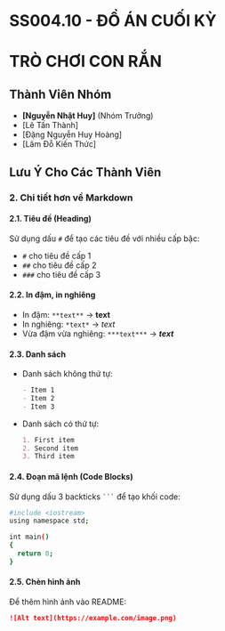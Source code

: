 # SS004.10 - ĐỒ ÁN CUỐI KỲ

# TRÒ CHƠI CON RẮN

## Thành Viên Nhóm

- **[Nguyễn Nhật Huy]** (Nhóm Trưởng)
- [Lê Tấn Thành]
- [Đặng Nguyễn Huy Hoàng]
- [Lâm Đỗ Kiến Thức]

## Lưu Ý Cho Các Thành Viên

### 2. Chi tiết hơn về Markdown

#### 2.1. Tiêu đề (Heading)

Sử dụng dấu `#` để tạo các tiêu đề với nhiều cấp bậc:

- `#` cho tiêu đề cấp 1
- `##` cho tiêu đề cấp 2
- `###` cho tiêu đề cấp 3

#### 2.2. In đậm, in nghiêng

- In đậm: `**text**` → **text**
- In nghiêng: `*text*` → _text_
- Vừa đậm vừa nghiêng: `***text***` → **_text_**

#### 2.3. Danh sách

- Danh sách không thứ tự:

  ```markdown
  - Item 1
  - Item 2
  - Item 3
  ```

- Danh sách có thứ tự:
  ```markdown
  1. First item
  2. Second item
  3. Third item
  ```

#### 2.4. Đoạn mã lệnh (Code Blocks)

Sử dụng dấu 3 backticks ` ``` ` để tạo khối code:

```bash
#include <iostream>
using namespace std;

int main()
{
  return 0;
}
```

#### 2.5. Chèn hình ảnh

Để thêm hình ảnh vào README:

```markdown
![Alt text](https://example.com/image.png)
```
